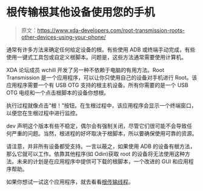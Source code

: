 # 根传输根其他设备使用您的手机

> 原文：<https://www.xda-developers.com/root-transmission-roots-other-devices-using-your-phone/>

通常有许多方法来确定任何给定设备的根。有些使用 ADB 或终端手动完成，有些使用一键式工具包或自定义根脚本。问题是，这些方法通常需要使用计算机。

XDA 论坛成员 wchill 开发了另一种不依赖于电脑的有用方法。Root Transmission 是一个应用程序，可以让你只使用自己的设备对手机进行 Root。该应用程序需要一个有 USB OTG 支持的根主机设备。所有你需要的是一个 USB OTG 电缆和一个点击根脚本的设备你想根。

执行过程就像点击“根！”按钮。在生根过程中，该应用程序会显示一个终端窗口，以便您在生根过程中进行监控。

dev 声明这个版本有些不稳定，偶尔会有强制关闭，尽管它们很可能不会导致任何严重的问题。当然，根进程的好坏取决于根脚本，所以要确保使用可靠的资源。

请注意，并非所有设备都受支持。一言以蔽之，如果使用 ADB 的设备有根方法，那么它就可以工作。依靠其他程序(如 Odin)获取 root 的设备将无法使用这种方法。未来的计划是在应用程序中提供可下载的根脚本，一个改进的 GUI 和应用程序帮助。

如果你想试一试这个应用程序，就去看看[根传输线程](http://forum.xda-developers.com/showthread.php?t=2014121)。